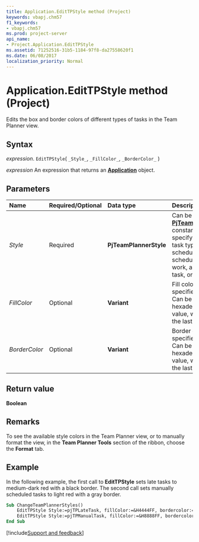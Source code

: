 ```yaml
---
title: Application.EditTPStyle method (Project)
keywords: vbapj.chm57
f1_keywords:
- vbapj.chm57
ms.prod: project-server
api_name:
- Project.Application.EditTPStyle
ms.assetid: 71252516-31b5-1184-97f8-da27558620f1
ms.date: 06/08/2017
localization_priority: Normal
---
```



# Application.EditTPStyle method (Project)

Edits the box and border colors of different types of tasks in the Team Planner view.


## Syntax

_expression_. `EditTPStyle`( `_Style_`, `_FillColor_`, `_BorderColor_` )

 _expression_ An expression that returns an **[Application](Project.Application.md)** object.


## Parameters



|Name|Required/Optional|Data type|Description|
|:-----|:-----|:-----|:-----|
| _Style_|Required|**PjTeamPlannerStyle**|Can be one of the  **[PjTeamPlannerStyle](Project.PjTeamPlannerStyle.md)** constants, which specify whether the task type is auto scheduled, manually scheduled, actual work, an external task, or a late task.|
| _FillColor_|Optional|**Variant**|Fill color of the specified task type. Can be a hexadecimal RGB value, where red is the last byte.|
| _BorderColor_|Optional|**Variant**|Border color of the specified task type. Can be a hexadecimal RGB value, where red is the last byte.|

## Return value

 **Boolean**


## Remarks

To see the available style colors in the Team Planner view, or to manually format the view, in the  **Team Planner Tools** section of the ribbon, choose the **Format** tab.


## Example

In the following example, the first call to  **EditTPStyle** sets late tasks to medium-dark red with a black border. The second call sets manually scheduled tasks to light red with a gray border.


```vb
Sub ChangeTeamPlannerStyles() 
    EditTPStyle Style:=pjTPLateTask, fillColor:=&H4444FF, bordercolor:=&H0 
    EditTPStyle Style:=pjTPManualTask, fillColor:=&H8888FF, bordercolor:=&H888888 
End Sub
```

[!include[Support and feedback](~/includes/feedback-boilerplate.md)]